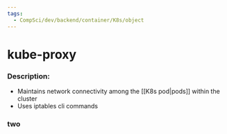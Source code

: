 ```yaml
---
tags:
  - CompSci/dev/backend/container/K8s/object
---
```

# kube-proxy
### Description:
- Maintains network connectivity among the [[K8s pod|pods]] within the cluster
- Uses iptables cli commands
### two